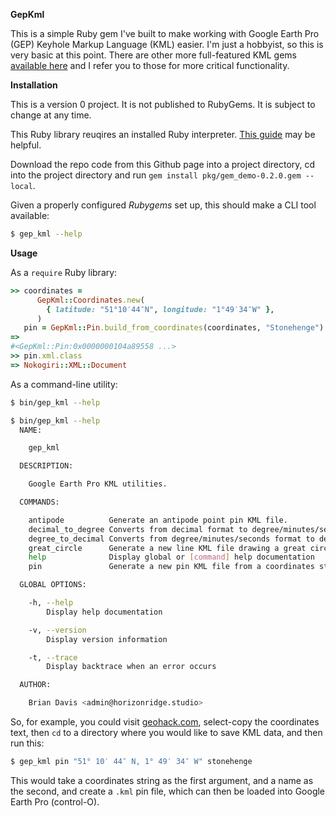 **GepKml**

This is a simple Ruby gem I've built to make working with Google Earth Pro (GEP) Keyhole Markup Language (KML) easier.
I'm just a hobbyist, so this is very basic at this point.  There are other more full-featured KML gems [available here](https://rubygems.org/search?query=kml) and I refer you to those for more critical functionality.

**Installation**

This is a version 0 project.  It is not published to RubyGems.  It is subject to change at any time.

This Ruby library reuqires an installed Ruby interpreter.  [This guide](https://gorails.com/setup) may be helpful.

Download the repo code from this Github page into a project directory, cd into the project directory and run `gem install pkg/gem_demo-0.2.0.gem --local`.

Given a properly configured _Rubygems_ set up, this should make a CLI tool available:

```bash
$ gep_kml --help
```

**Usage**

As a `require` Ruby library:

```ruby
>> coordinates =
      GepKml::Coordinates.new(
        { latitude: "51°10′44″N", longitude: "1°49′34″W" },
      )
   pin = GepKml::Pin.build_from_coordinates(coordinates, "Stonehenge")
=>
#<GepKml::Pin:0x0000000104a89558 ...>
>> pin.xml.class
=> Nokogiri::XML::Document
```

As a command-line utility:

```bash
$ bin/gep_kml --help

$ bin/gep_kml --help
  NAME:

    gep_kml

  DESCRIPTION:

    Google Earth Pro KML utilities.

  COMMANDS:

    antipode          Generate an antipode point pin KML file.
    decimal_to_degree Converts from decimal format to degree/minutes/seconds format.
    degree_to_decimal Converts from degree/minutes/seconds format to decimal format.
    great_circle      Generate a new line KML file drawing a great circle connection two points.
    help              Display global or [command] help documentation
    pin               Generate a new pin KML file from a coordinates string.

  GLOBAL OPTIONS:

    -h, --help
        Display help documentation

    -v, --version
        Display version information

    -t, --trace
        Display backtrace when an error occurs

  AUTHOR:

    Brian Davis <admin@horizonridge.studio>
```

So, for example, you could visit [geohack.com](https://geohack.toolforge.org/geohack.php?pagename=Stonehenge&params=51_10_44_N_1_49_34_W_type:landmark_region:GB-WIL), select-copy the coordinates text, then `cd` to a directory where you would like to save KML data, and then run this:

```bash
$ gep_kml pin "51° 10′ 44″ N, 1° 49′ 34″ W" stonehenge
```

This would take a coordinates string as the first argument, and a name as the second, and create a `.kml` pin file, which can then be loaded into Google Earth Pro (control-O).
